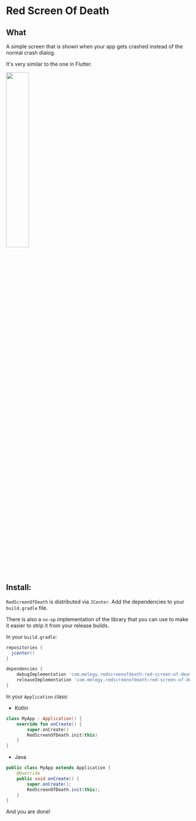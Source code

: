 # Red Screen Of Death

## What

A simple screen that is shown when your app gets crashed instead of the normal crash dialog.

It's very similar to the one in Flutter.


<img src="https://github.com/mlegy/red-screen-of-death/blob/main/art/sample.jpg" width="35%">


## Install:

`RedScreenOfDeath` is distributed via `JCenter`. Add the dependencies to your `build.gradle` file.

There is also a `no-op` implementation of the library that you can use to make it easier to strip it from your release builds.

In your  `build.gradle`:

```groovy
repositories {
  jcenter()
}

dependencies {
    debugImplementation 'com.melegy.redscreenofdeath:red-screen-of-death:0.1.1'
    releaseImplementation 'com.melegy.redscreenofdeath:red-screen-of-death-no-op:0.1.1'
}
```

In your  `Application`  class:

- Kotlin
```kotlin
class MyApp : Application() {  
    override fun onCreate() {  
        super.onCreate()  
        RedScreenOfDeath.init(this)  
    }  
}
```

- Java
```java
public class MyApp extends Application {
    @Override
    public void onCreate() {
        super.onCreate();
        RedScreenOfDeath.init(this);
    }
}
```

And you are done!
